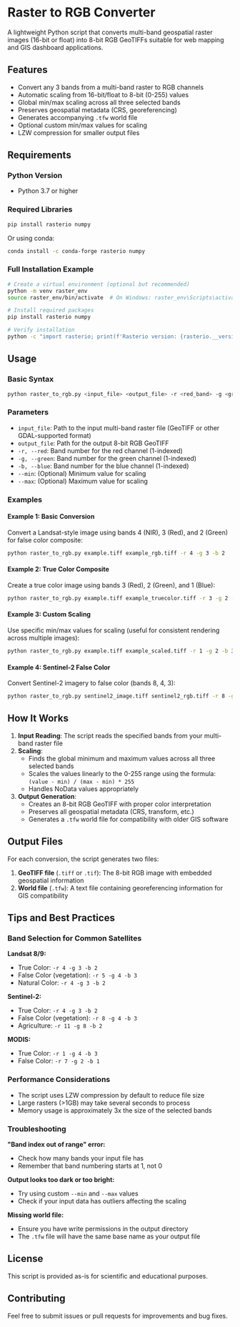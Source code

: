 # Raster to RGB Converter

A lightweight Python script that converts multi-band geospatial raster images (16-bit or float) into 8-bit RGB GeoTIFFs suitable for web mapping and GIS dashboard applications.

## Features

- Convert any 3 bands from a multi-band raster to RGB channels
- Automatic scaling from 16-bit/float to 8-bit (0-255) values
- Global min/max scaling across all three selected bands
- Preserves geospatial metadata (CRS, georeferencing)
- Generates accompanying `.tfw` world file
- Optional custom min/max values for scaling
- LZW compression for smaller output files

## Requirements

### Python Version
- Python 3.7 or higher

### Required Libraries

```bash
pip install rasterio numpy
```

Or using conda:

```bash
conda install -c conda-forge rasterio numpy
```

### Full Installation Example

```bash
# Create a virtual environment (optional but recommended)
python -m venv raster_env
source raster_env/bin/activate  # On Windows: raster_env\Scripts\activate

# Install required packages
pip install rasterio numpy

# Verify installation
python -c "import rasterio; print(f'Rasterio version: {rasterio.__version__}')"
```

## Usage

### Basic Syntax

```bash
python raster_to_rgb.py <input_file> <output_file> -r <red_band> -g <green_band> -b <blue_band>
```

### Parameters

- `input_file`: Path to the input multi-band raster file (GeoTIFF or other GDAL-supported format)
- `output_file`: Path for the output 8-bit RGB GeoTIFF
- `-r, --red`: Band number for the red channel (1-indexed)
- `-g, --green`: Band number for the green channel (1-indexed)
- `-b, --blue`: Band number for the blue channel (1-indexed)
- `--min`: (Optional) Minimum value for scaling
- `--max`: (Optional) Maximum value for scaling

### Examples

#### Example 1: Basic Conversion
Convert a Landsat-style image using bands 4 (NIR), 3 (Red), and 2 (Green) for false color composite:

```bash
python raster_to_rgb.py example.tiff example_rgb.tiff -r 4 -g 3 -b 2
```

#### Example 2: True Color Composite
Create a true color image using bands 3 (Red), 2 (Green), and 1 (Blue):

```bash
python raster_to_rgb.py example.tiff example_truecolor.tiff -r 3 -g 2 -b 1
```

#### Example 3: Custom Scaling
Use specific min/max values for scaling (useful for consistent rendering across multiple images):

```bash
python raster_to_rgb.py example.tiff example_scaled.tiff -r 1 -g 2 -b 3 --min 0 --max 10000
```

#### Example 4: Sentinel-2 False Color
Convert Sentinel-2 imagery to false color (bands 8, 4, 3):

```bash
python raster_to_rgb.py sentinel2_image.tiff sentinel2_rgb.tiff -r 8 -g 4 -b 3
```

## How It Works

1. **Input Reading**: The script reads the specified bands from your multi-band raster file
2. **Scaling**: 
   - Finds the global minimum and maximum values across all three selected bands
   - Scales the values linearly to the 0-255 range using the formula: `(value - min) / (max - min) * 255`
   - Handles NoData values appropriately
3. **Output Generation**:
   - Creates an 8-bit RGB GeoTIFF with proper color interpretation
   - Preserves all geospatial metadata (CRS, transform, etc.)
   - Generates a `.tfw` world file for compatibility with older GIS software

## Output Files

For each conversion, the script generates two files:

1. **GeoTIFF file** (`.tiff` or `.tif`): The 8-bit RGB image with embedded geospatial information
2. **World file** (`.tfw`): A text file containing georeferencing information for GIS compatibility

## Tips and Best Practices

### Band Selection for Common Satellites

**Landsat 8/9:**
- True Color: `-r 4 -g 3 -b 2`
- False Color (vegetation): `-r 5 -g 4 -b 3`
- Natural Color: `-r 4 -g 3 -b 2`

**Sentinel-2:**
- True Color: `-r 4 -g 3 -b 2`
- False Color (vegetation): `-r 8 -g 4 -b 3`
- Agriculture: `-r 11 -g 8 -b 2`

**MODIS:**
- True Color: `-r 1 -g 4 -b 3`
- False Color: `-r 7 -g 2 -b 1`

### Performance Considerations

- The script uses LZW compression by default to reduce file size
- Large rasters (>1GB) may take several seconds to process
- Memory usage is approximately 3x the size of the selected bands

### Troubleshooting

**"Band index out of range" error:**
- Check how many bands your input file has
- Remember that band numbering starts at 1, not 0

**Output looks too dark or too bright:**
- Try using custom `--min` and `--max` values
- Check if your input data has outliers affecting the scaling

**Missing world file:**
- Ensure you have write permissions in the output directory
- The `.tfw` file will have the same base name as your output file

## License

This script is provided as-is for scientific and educational purposes.

## Contributing

Feel free to submit issues or pull requests for improvements and bug fixes.